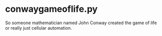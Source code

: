 # conwaygameoflife.py
So someone mathematician named John Conway created the game of life or really just cellular automation. 
